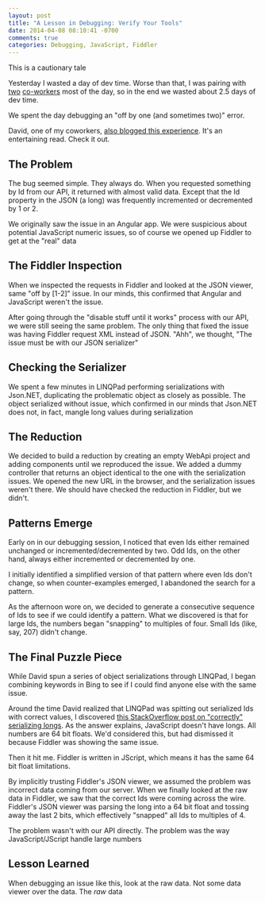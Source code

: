 ```yaml
---
layout: post
title: "A Lesson in Debugging: Verify Your Tools"
date: 2014-04-08 08:10:41 -0700
comments: true
categories: Debugging, JavaScript, Fiddler
---
```


This is a cautionary tale

Yesterday I wasted a day of dev time.
Worse than that, I was pairing with [two](http://www.davidruttka.com/) [co-workers](http://msarchet.com/) most of the day, so in the end we wasted about 2.5 days of dev time.

We spent the day debugging an "off by one (and sometimes two)" error.

David, one of my coworkers, [also blogged this experience](http://comingsoon.com).
It's an entertaining read.
Check it out.

The Problem
-----------

The bug seemed simple.
They always do.
When you requested something by Id from our API, it returned with almost valid data.
Except that the Id property in the JSON (a long) was frequently incremented or decremented by 1 or 2.

We originally saw the issue in an Angular app.
We were suspicious about potential JavaScript numeric issues, so of course we opened up Fiddler to get at the "real" data

The Fiddler Inspection
----------------------

When we inspected the requests in Fiddler and looked at the JSON viewer, same "off by [1-2]" issue.
In our minds, this confirmed that Angular and JavaScript weren't the issue.

After going through the "disable stuff until it works" process with our API, we were still seeing the same problem.
The only thing that fixed the issue was having Fiddler request XML instead of JSON. "Ahh", we thought, "The issue must be with our JSON serializer"

Checking the Serializer
-----------------------

We spent a few minutes in LINQPad performing serializations with Json.NET, duplicating the problematic object as closely as possible.
The object serialized without issue, which confirmed in our minds that Json.NET does not, in fact, mangle long values during serialization

The Reduction
-------------

We decided to build a reduction by creating an empty WebApi project and adding components until we reproduced the issue.
We added a dummy controller that returns an object identical to the one with the serialization issues.
We opened the new URL in the browser, and the serialization issues weren't there.
We should have checked the reduction in Fiddler, but we didn't.

Patterns Emerge
---------------

Early on in our debugging session, I noticed that even Ids either remained unchanged or incremented/decremented by two.
Odd Ids, on the other hand, always either incremented or decremented by one.

I initially identified a simplified version of that pattern where even Ids don't change, so when counter-examples emerged, I abandoned the search for a pattern.

As the afternoon wore on, we decided to generate a consecutive sequence of Ids to see if we could identify a pattern.
What we discovered is that for large Ids, the numbers began "snapping" to multiples of four.
Small Ids (like, say, 207) didn't change.

The Final Puzzle Piece
----------------------

While David spun a series of object serializations through LINQPad, I began combining keywords in Bing to see if I could find anyone else with the same issue.

Around the time David realized that LINQPad was spitting out serialized Ids with correct values, I discovered [this StackOverflow post on "correctly" serializing longs](http://stackoverflow.com/questions/6571339/how-to-correctly-serialize-c-sharp-long-number-using-controllers-json-method-in).
As the answer explains, JavaScript doesn't have longs.
All numbers are 64 bit floats.
We'd considered this, but had dismissed it because Fiddler was showing the same issue.

Then it hit me.
Fiddler is written in JScript, which means it has the same 64 bit float limitations.

By implicitly trusting Fiddler's JSON viewer, we assumed the problem was incorrect data coming from our server.
When we finally looked at the raw data in Fiddler, we saw that the correct Ids were coming across the wire.
Fiddler's JSON viewer was parsing the long into a 64 bit float and tossing away the last 2 bits, which effectively "snapped" all Ids to multiples of 4.

The problem wasn't with our API directly.
The problem was the way JavaScript/JScript handle large numbers

Lesson Learned
---------------

When debugging an issue like this, look at the raw data.
Not some data viewer over the data.
The *raw* data